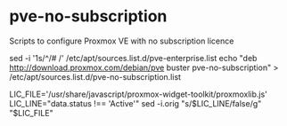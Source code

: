 # pve-no-subscription
Scripts to configure Proxmox VE with no subscription licence

sed -i '1s/^/# /' /etc/apt/sources.list.d/pve-enterprise.list
echo "deb http://download.proxmox.com/debian/pve buster pve-no-subscription" > /etc/apt/sources.list.d/pve-no-subscription.list

LIC_FILE='/usr/share/javascript/proxmox-widget-toolkit/proxmoxlib.js'
LIC_LINE="data.status !== 'Active'"
sed -i.orig "s/$LIC_LINE/false/g" "$LIC_FILE"